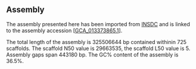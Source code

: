 **Assembly**
--------

The assembly presented here has been imported from [INSDC](http://www.insdc.org) and is linked to the assembly accession [[GCA\_013373865.1](http://www.ebi.ac.uk/ena/data/view/GCA_013373865.1)].

The total length of the assembly is 325506644 bp contained withinin 725 scaffolds.
The scaffold N50 value is 29663535, the scaffold L50 value is 5.
Assembly gaps span 443180 bp. The GC% content of the assembly is 36.5%.
